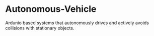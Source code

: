 # Autonomous-Vehicle
Ardunio based systems that autonomously drives and actively avoids collisions with stationary objects.
